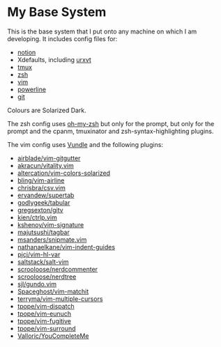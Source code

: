 # My Base System

This is the base system that I put onto any machine on which I am developing.
It includes config files for:

* [notion](http://notion.sourceforge.net/)
* Xdefaults, including [urxvt](http://software.schmorp.de/pkg/rxvt-unicode)
* [tmux](http://tmux.sourceforge.net/)
* [zsh](http://www.zsh.org/)
* [vim](http://www.vim.org/)
* [powerline](https://github.com/Lokaltog/powerline)
* [git](http://www.git-scm.com/)

Colours are Solarized Dark.

The zsh config uses [oh-my-zsh](https://github.com/robbyrussell/oh-my-zsh) but
only for the prompt, but only for the prompt and the cpanm, tmuxinator and
zsh-syntax-highlighting plugins.

The vim config uses [Vundle](https://github.com/gmarik/Vundle.vim) and the
following plugins:

* [airblade/vim-gitgutter](https://github.com/airblade/vim-gitgutter)
* [akracun/vitality.vim](https://github.com/akracun/vitality.vim)
* [altercation/vim-colors-solarized](https://github.com/altercation/vim-colors-solarized)
* [bling/vim-airline](https://github.com/bling/vim-airline)
* [chrisbra/csv.vim](https://github.com/chrisbra/csv.vim)
* [ervandew/supertab](https://github.com/ervandew/supertab)
* [godlygeek/tabular](https://github.com/godlygeek/tabular)
* [gregsexton/gitv](https://github.com/gregsexton/gitv)
* [kien/ctrlp.vim](https://github.com/kien/ctrlp.vim)
* [kshenoy/vim-signature](https://github.com/kshenoy/vim-signature)
* [majutsushi/tagbar](https://github.com/majutsushi/tagbar)
* [msanders/snipmate.vim](https://github.com/msanders/snipmate.vim)
* [nathanaelkane/vim-indent-guides](https://github.com/nathanaelkane/vim-indent-guides)
* [pjcj/vim-hl-var](https://github.com/pjcj/vim-hl-var)
* [saltstack/salt-vim](https://github.com/saltstack/salt-vim)
* [scrooloose/nerdcommenter](https://github.com/scrooloose/nerdcommenter)
* [scrooloose/nerdtree](https://github.com/scrooloose/nerdtree)
* [sjl/gundo.vim](https://github.com/sjl/gundo.vim)
* [Spaceghost/vim-matchit](https://github.com/Spaceghost/vim-matchit)
* [terryma/vim-multiple-cursors](https://github.com/terryma/vim-multiple-cursors)
* [tpope/vim-dispatch](https://github.com/tpope/vim-dispatch)
* [tpope/vim-eunuch](https://github.com/tpope/vim-eunuch)
* [tpope/vim-fugitive](https://github.com/tpope/vim-fugitive)
* [tpope/vim-surround](https://github.com/tpope/vim-surround)
* [Valloric/YouCompleteMe](https://github.com/Valloric/YouCompleteMe)
